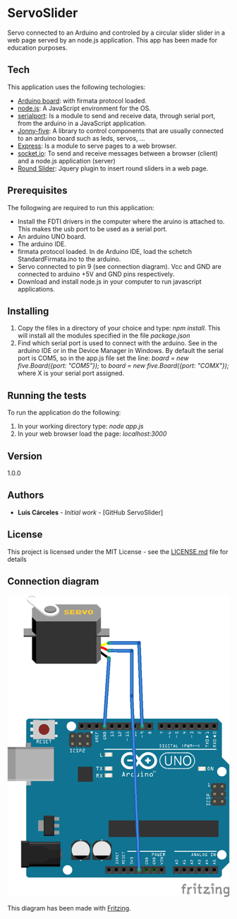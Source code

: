 
# ServoSlider

Servo connected to an Arduino and controled by a circular slider slider in a web page served by an node.js application. This app has been made for education purposes.

## Tech

This application uses the following techologies:
* [Arduino board]: with firmata protocol loaded.
* [node.js]: A JavaScript environment for the OS.
* [serialport]: Is a module to send and receive data, through serial port, from the arduino in a JavaScript application.
* [Jonny-five]: A library to control components that are usually connected to an arduino board such as leds, servos, ...
* [Express]: Is a module to serve pages to a web browser.
* [socket.io]: To send and receive messages between a browser (client) and a node.js application (server)
* [Round Slider]: Jquery plugin to insert round sliders in a web page.


## Prerequisites

The follogwing are required to run this application:
* Install the FDTI drivers in the computer where the aruino is attached to. This makes the usb port to be used as a serial port.
* An arduino UNO board.
* The arduino IDE.
* firmata protocol loaded. In de Arduino IDE, load the schetch StandardFirmata.ino to the arduino.
* Servo connected to pin 9 (see connection diagram). Vcc and GND are connected to arduino +5V and GND pins respectively.
* Download and install node.js in your computer to run javascript applications.

## Installing

1. Copy the files in a directory of your choice and type: _npm install_. This will install all the modules specified in the file _package.json_
2. Find which serial port is used to connect with the arduino. See in the arduino IDE or in the Device Manager in Windows. By default the serial port is COM5, so in the app.js file set the line: _board = new five.Board({port: "COM5"});_ to _board = new five.Board({port: "COMX"});_ where X is your serial port assigned.

## Running the tests

To run the application do the following:
1. In your working directory type: _node app.js_
2. In your web browser load the page: _localhost:3000_

## Version

1.0.0 

## Authors

* **Luis Cárceles** - *Initial work* - [GitHub ServoSlider]

## License

This project is licensed under the MIT License - see the [LICENSE.md](LICENSE.md) file for details

## Connection diagram

![Connection Diagram](Servo_arduino_node_bb.png)

This diagram has been made with [Fritzing].


[Arduino board]: http://arduino.cc
[node.js]: http://nodejs.org
[serialport]: https://serialport.io
[Jonny-five]: http://johnny-five.io
[Express]: https://expressjs.com
[socket.io]: https://socket.io
[Round Slider]: http://roundsliderui.com
[GitHub ServoLedSlider]: https://github.com/luisC62/ServoSlider
[Fritzing]: https://fritzing.org/home/

